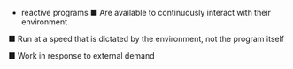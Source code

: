 
- reactive programs
■  Are available to continuously interact with their environment

■  Run at a speed that is dictated by the environment, not the program itself

■  Work in response to external demand
